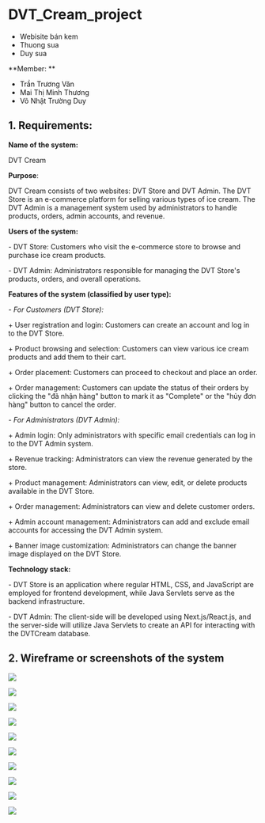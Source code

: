# DVT_Cream_project

- Webisite bán kem
- Thuong sua
- Duy sua


**Member: **
- Trần Trương Văn
- Mai Thị Minh Thương
- Võ Nhật Trường Duy

## 1. Requirements: 

**Name of the system:** 

DVT Cream

**Purpose**: 

DVT Cream consists of two websites: DVT Store and DVT Admin. The DVT Store is an e-commerce platform for selling various types of ice cream. The DVT Admin is a management system used by administrators to handle products, orders, admin accounts, and revenue.

**Users of the system:**

\- DVT Store: Customers who visit the e-commerce store to browse and purchase ice cream products.

\- DVT Admin: Administrators responsible for managing the DVT Store's products, orders, and overall operations.

**Features of the system (classified by user type):**

*- For Customers (DVT Store):*

\+ User registration and login: Customers can create an account and log in to the DVT Store.

\+ Product browsing and selection: Customers can view various ice cream products and add them to their cart.

\+ Order placement: Customers can proceed to checkout and place an order.

\+ Order management: Customers can update the status of their orders by clicking the "đã nhận hàng" button to mark it as "Complete" or the "hủy đơn hàng" button to cancel the order.

*- For Administrators (DVT Admin):*

\+ Admin login: Only administrators with specific email credentials can log in to the DVT Admin system.

\+ Revenue tracking: Administrators can view the revenue generated by the store.

\+ Product management: Administrators can view, edit, or delete products available in the DVT Store.

\+ Order management: Administrators can view and delete customer orders.

\+ Admin account management: Administrators can add and exclude email accounts for accessing the DVT Admin system.

\+ Banner image customization: Administrators can change the banner image displayed on the DVT Store.


**Technology stack:**

\- DVT Store is an application where regular HTML, CSS, and JavaScript are employed for frontend development, while Java Servlets serve as the backend infrastructure.

\- DVT Admin: The client-side will be developed using Next.js/React.js, and the server-side will utilize Java Servlets to create an API for interacting with the DVTCream database.

## 2. Wireframe or screenshots of the system

![](./wireframe/Aspose.Words.404525e2-b4d2-43a4-bb7a-0de2509570ff.001.png)

![](./wireframe/Aspose.Words.404525e2-b4d2-43a4-bb7a-0de2509570ff.002.png)

![](./wireframe/Aspose.Words.404525e2-b4d2-43a4-bb7a-0de2509570ff.003.png)

![](./wireframe/Aspose.Words.404525e2-b4d2-43a4-bb7a-0de2509570ff.004.png)

![](./wireframe/Aspose.Words.404525e2-b4d2-43a4-bb7a-0de2509570ff.005.png)

![](./wireframe/Aspose.Words.404525e2-b4d2-43a4-bb7a-0de2509570ff.006.png)

![](./wireframe/Aspose.Words.404525e2-b4d2-43a4-bb7a-0de2509570ff.007.png)

![](./wireframe/Aspose.Words.404525e2-b4d2-43a4-bb7a-0de2509570ff.008.png)

![](./wireframe/Aspose.Words.404525e2-b4d2-43a4-bb7a-0de2509570ff.009.png)

![](./wireframe/Aspose.Words.404525e2-b4d2-43a4-bb7a-0de2509570ff.010.png)


